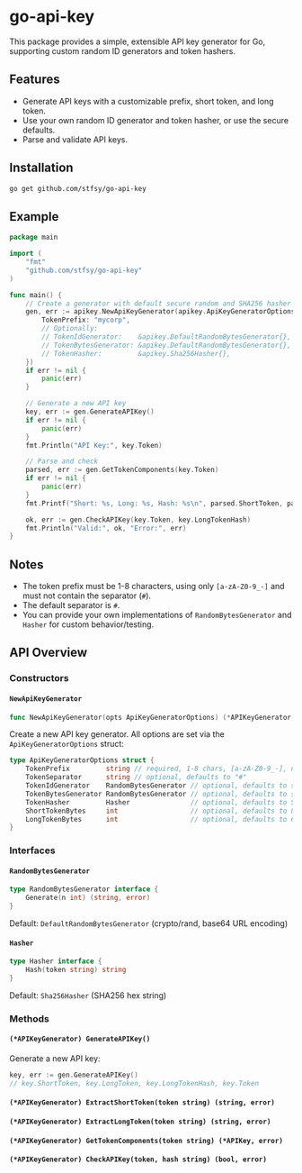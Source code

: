 # go-api-key

This package provides a simple, extensible API key generator for Go, supporting custom random ID generators and token hashers.

## Features

- Generate API keys with a customizable prefix, short token, and long token.
- Use your own random ID generator and token hasher, or use the secure defaults.
- Parse and validate API keys.

## Installation

```sh
go get github.com/stfsy/go-api-key
```

## Example

```go
package main

import (
	"fmt"
	"github.com/stfsy/go-api-key"
)

func main() {
	// Create a generator with default secure random and SHA256 hasher
	gen, err := apikey.NewApiKeyGenerator(apikey.ApiKeyGeneratorOptions{
		TokenPrefix: "mycorp",
		// Optionally:
		// TokenIdGenerator:    &apikey.DefaultRandomBytesGenerator{},
		// TokenBytesGenerator: &apikey.DefaultRandomBytesGenerator{},
		// TokenHasher:         &apikey.Sha256Hasher{},
	})
	if err != nil {
		panic(err)
	}

	// Generate a new API key
	key, err := gen.GenerateAPIKey()
	if err != nil {
		panic(err)
	}
	fmt.Println("API Key:", key.Token)

	// Parse and check
	parsed, err := gen.GetTokenComponents(key.Token)
	if err != nil {
		panic(err)
	}
	fmt.Printf("Short: %s, Long: %s, Hash: %s\n", parsed.ShortToken, parsed.LongToken, parsed.LongTokenHash)

	ok, err := gen.CheckAPIKey(key.Token, key.LongTokenHash)
	fmt.Println("Valid:", ok, "Error:", err)
}
```

## Notes

- The token prefix must be 1-8 characters, using only `[a-zA-Z0-9_-]` and must not contain the separator (`#`).
- The default separator is `#`.
- You can provide your own implementations of `RandomBytesGenerator` and `Hasher` for custom behavior/testing.

## API Overview

### Constructors

#### `NewApiKeyGenerator`

```go
func NewApiKeyGenerator(opts ApiKeyGeneratorOptions) (*APIKeyGenerator, error)
```

Create a new API key generator. All options are set via the `ApiKeyGeneratorOptions` struct:

```go
type ApiKeyGeneratorOptions struct {
	TokenPrefix         string // required, 1-8 chars, [a-zA-Z0-9_-], no separator
	TokenSeparator      string // optional, defaults to "#"
	TokenIdGenerator    RandomBytesGenerator // optional, defaults to secure random
	TokenBytesGenerator RandomBytesGenerator // optional, defaults to secure random
	TokenHasher         Hasher               // optional, defaults to SHA256
	ShortTokenBytes     int                  // optional, defaults to 8
	LongTokenBytes      int                  // optional, defaults to 64
}
```

### Interfaces


#### `RandomBytesGenerator`

```go
type RandomBytesGenerator interface {
	Generate(n int) (string, error)
}
```
Default: `DefaultRandomBytesGenerator` (crypto/rand, base64 URL encoding)

#### `Hasher`

```go
type Hasher interface {
	Hash(token string) string
}
```
Default: `Sha256Hasher` (SHA256 hex string)

### Methods

#### `(*APIKeyGenerator) GenerateAPIKey()`

Generate a new API key:

```go
key, err := gen.GenerateAPIKey()
// key.ShortToken, key.LongToken, key.LongTokenHash, key.Token
```

#### `(*APIKeyGenerator) ExtractShortToken(token string) (string, error)`
#### `(*APIKeyGenerator) ExtractLongToken(token string) (string, error)`
#### `(*APIKeyGenerator) GetTokenComponents(token string) (*APIKey, error)`
#### `(*APIKeyGenerator) CheckAPIKey(token, hash string) (bool, error)`
